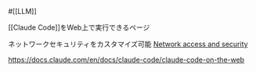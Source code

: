 #[[LLM]]

[[Claude Code]]をWeb上で実行できるページ

ネットワークセキュリティをカスタマイズ可能 [Network access and security](https://docs.claude.com/en/docs/claude-code/claude-code-on-the-web#network-access-and-security)

<https://docs.claude.com/en/docs/claude-code/claude-code-on-the-web>